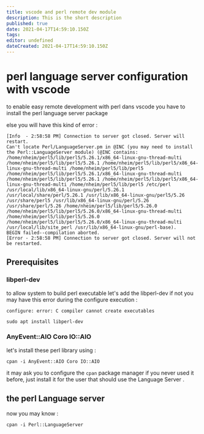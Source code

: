 ```yaml
---
title: vscode and perl remote dev module
description: This is the short description
published: true
date: 2021-04-17T14:59:10.150Z
tags: 
editor: undefined
dateCreated: 2021-04-17T14:59:10.150Z
---
```


# perl language server configuration with vscode

to enable easy remote development with perl dans vscode you have to install the perl language server package

else you will have this kind of error :

````
[Info  - 2:58:58 PM] Connection to server got closed. Server will restart.
Can't locate Perl/LanguageServer.pm in @INC (you may need to install the Perl::LanguageServer module) (@INC contains: /home/nheim/perl5/lib/perl5/5.26.1/x86_64-linux-gnu-thread-multi /home/nheim/perl5/lib/perl5/5.26.1 /home/nheim/perl5/lib/perl5/x86_64-linux-gnu-thread-multi /home/nheim/perl5/lib/perl5 /home/nheim/perl5/lib/perl5/5.26.1/x86_64-linux-gnu-thread-multi /home/nheim/perl5/lib/perl5/5.26.1 /home/nheim/perl5/lib/perl5/x86_64-linux-gnu-thread-multi /home/nheim/perl5/lib/perl5 /etc/perl /usr/local/lib/x86_64-linux-gnu/perl/5.26.1 /usr/local/share/perl/5.26.1 /usr/lib/x86_64-linux-gnu/perl5/5.26 /usr/share/perl5 /usr/lib/x86_64-linux-gnu/perl/5.26 /usr/share/perl/5.26 /home/nheim/perl5/lib/perl5/5.26.0 /home/nheim/perl5/lib/perl5/5.26.0/x86_64-linux-gnu-thread-multi /home/nheim/perl5/lib/perl5/5.26.0 /home/nheim/perl5/lib/perl5/5.26.0/x86_64-linux-gnu-thread-multi /usr/local/lib/site_perl /usr/lib/x86_64-linux-gnu/perl-base).
BEGIN failed--compilation aborted.
[Error - 2:58:58 PM] Connection to server got closed. Server will not be restarted.
````

## Prerequisites

### libperl-dev

to allow system to build perl executable let's add the libperl-dev if not you may have this error during the configure execution :
````
configure: error: C compiler cannot create executables
````

````shell
sudo apt install libperl-dev
````

### AnyEvent::AIO Coro IO::AIO

let's install these perl library using :

````shell
cpan -i AnyEvent::AIO Coro IO::AIO
````

it may ask you to configure the ``cpan`` package manager if you never used it before, just install it for the user that should use the Language Server .

## the perl Language server

now you may know :

````shell
cpan -i Perl::LanguageServer
````




